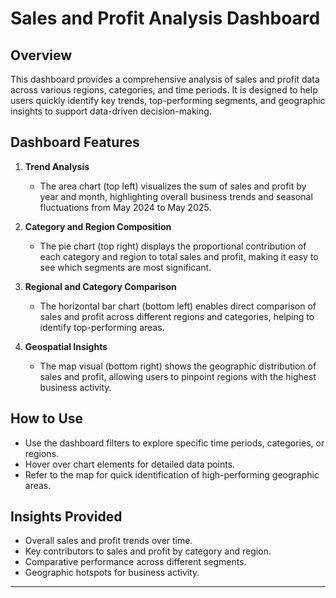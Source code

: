 # Sales and Profit Analysis Dashboard

## Overview
This dashboard provides a comprehensive analysis of sales and profit data across various regions, categories, and time periods. It is designed to help users quickly identify key trends, top-performing segments, and geographic insights to support data-driven decision-making.

## Dashboard Features

1. **Trend Analysis**
   - The area chart (top left) visualizes the sum of sales and profit by year and month, highlighting overall business trends and seasonal fluctuations from May 2024 to May 2025.

2. **Category and Region Composition**
   - The pie chart (top right) displays the proportional contribution of each category and region to total sales and profit, making it easy to see which segments are most significant.

3. **Regional and Category Comparison**
   - The horizontal bar chart (bottom left) enables direct comparison of sales and profit across different regions and categories, helping to identify top-performing areas.

4. **Geospatial Insights**
   - The map visual (bottom right) shows the geographic distribution of sales and profit, allowing users to pinpoint regions with the highest business activity.

## How to Use
- Use the dashboard filters to explore specific time periods, categories, or regions.
- Hover over chart elements for detailed data points.
- Refer to the map for quick identification of high-performing geographic areas.

## Insights Provided
- Overall sales and profit trends over time.
- Key contributors to sales and profit by category and region.
- Comparative performance across different segments.
- Geographic hotspots for business activity.

---

